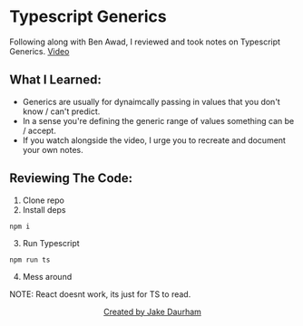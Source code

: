 # Typescript Generics

Following along with Ben Awad, I reviewed and took notes on Typescript Generics.
[Video](https://www.youtube.com/watch?v=nViEqpgwxHE)

## What I Learned:
- Generics are usually for dynaimcally passing in values that you don't know / can't predict. 
- In a sense you're defining the generic range of values something can be / accept.  
- If you watch alongside the video, I urge you to recreate and document your own notes.

## Reviewing The Code:
1. Clone repo
2. Install deps
```
npm i
```

3. Run Typescript
```
npm run ts
```

4. Mess around


NOTE: React doesnt work, its just for TS to read.


<div align="center">

[Created by Jake Daurham](https://github.com/daurham)

</div>